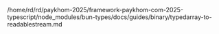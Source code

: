 /home/rd/rd/paykhom-2025/framework-paykhom-com-2025-typescript/node_modules/bun-types/docs/guides/binary/typedarray-to-readablestream.md